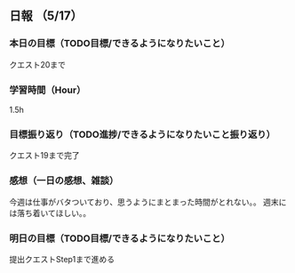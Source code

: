 ## 日報 （5/17）

### 本日の目標（TODO目標/できるようになりたいこと）
クエスト20まで

### 学習時間（Hour）
1.5h

### 目標振り返り（TODO進捗/できるようになりたいこと振り返り）
クエスト19まで完了

### 感想（一日の感想、雑談）
今週は仕事がバタついており、思うようにまとまった時間がとれない。。
週末には落ち着いてほしい。。

### 明日の目標（TODO目標/できるようになりたいこと）
提出クエストStep1まで進める
